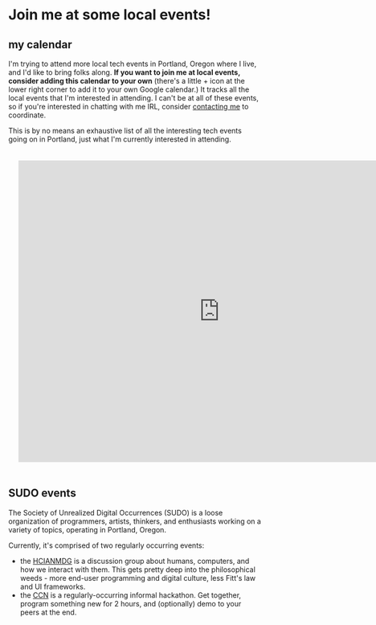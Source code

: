 # Join me at some local events!

## my calendar

I'm trying to attend more local tech events in Portland, Oregon where I live, and I'd like to bring folks along. **If you want to join me at local events, consider adding this calendar to your own** (there's a little + icon at the lower right corner to add it to your own Google calendar.) It tracks all the local events that I'm interested in attending. I can't be at all of these events, so if you're interested in chatting with me IRL, consider [contacting me](/pages/contact.html) to coordinate.

This is by no means an exhaustive list of all the interesting tech events going on in Portland, just what I'm currently interested in attending.

<iframe src="https://calendar.google.com/calendar/embed?src=9f2db30da64dd51f4e29e5402aa78890a7c07e929fa91620e3a9f9ec76e599ae%40group.calendar.google.com&ctz=America%2FLos_Angeles" style="border: 0; margin: 20px;" width="800" height="600" frameborder="0" scrolling="no"></iframe>

## SUDO events

The Society of Unrealized Digital Occurrences (SUDO) is a loose organization of programmers, artists, thinkers, and enthusiasts working on a variety of topics, operating in Portland, Oregon.

Currently, it's comprised of two regularly occurring events:

- the [HCIANMDG](/pages/events/hcianmdg.html) is a discussion group about humans, computers, and how we interact with them. This gets pretty deep into the philosophical weeds - more end-user programming and digital culture, less Fitt's law and UI frameworks.
- the [CCN](/pages/events/ccn.html) is a regularly-occurring informal hackathon. Get together, program something new for 2 hours, and (optionally) demo to your peers at the end.
